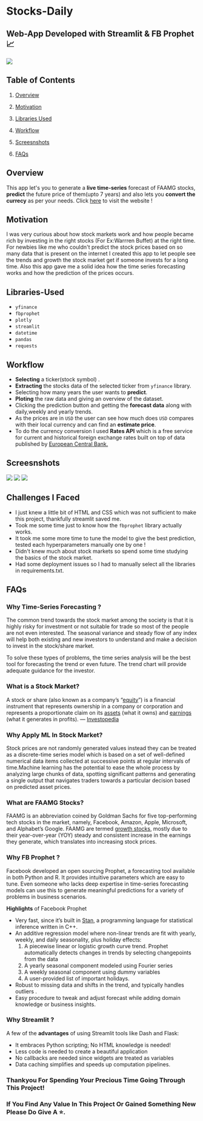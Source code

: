 # Stocks-Daily
## Web-App Developed with Streamlit & FB Prophet 📈

![](https://media.giphy.com/media/S4178TW2Rm1LW/giphy.gif)

## Table of Contents

1.  [Overview](#Overview)
    
2.  [Motivation](#Motivation)
    
3.  [Libraries Used](#Libraries-Used)
    
4.  [Workflow](#Workflow)
5.  [Screesnshots](#Screesnshots)
6. [FAQs](#FAQs)

## Overview

This app let's you to generate a **live time-series** forecast of FAAMG stocks, **predict** the future price of them(upto 7 years) and also lets you **convert the currecy** as per your needs. Click [here](https://share.streamlit.io/kens3i/stocks-daily/main/main.py) to visit the website !

## Motivation

I was very curious about how stock markets work and how people became rich by investing in the right stocks (For Ex:Warrren Buffet) at the right time. For newbies like me who couldn't predict the stock prices based on so many data that is present on the internet I created this app to let people see the trends and growth the stock market get if someone invests for a long time. Also this app gave me a solid idea how the time series forecasting works and how the prediction of the prices occurs.

## Libraries-Used

-   `yfinance`
-   `fbprophet`
-   `plotly`
-   `streamlit`
-   `datetime`
-   `pandas`
-   `requests`

## Workflow

- **Selecting** a ticker(stock symbol) .
- **Extracting** the stocks data of the selected ticker from `yfinance` library.
- Selecting how many years the user wants to **predict**.
- **Ploting** the raw data and  giving an overview of the dataset.
- Clicking the prediction button and getting the **forecast data** along with daily,weekly and yearly trends.
- As the prices are in `USD` the user can see how much does `USD` compares with their local currency and can find an **estimate price**.
- To do the currency conversion I used **Rates API** which is a free service for current and historical foreign exchange rates built on top of data published by [European Central Bank.](https://www.ecb.europa.eu/stats/policy_and_exchange_rates/euro_reference_exchange_rates/html/index.en.html)

## Screesnshots
![](https://github.com/Kens3i/Stocks-Daily/blob/main/gifs/Stock%20intro.gif)
![](https://github.com/Kens3i/Stocks-Daily/blob/main/gifs/Stocks%20SS%20predict.gif)
![](https://github.com/Kens3i/Stocks-Daily/blob/main/gifs/SS%20Currency.gif)


## Challenges I Faced

- I just knew a little bit of HTML and CSS which was not sufficient to make this project, thankfully streamlit saved me.
- Took me some time just to know how the `fbprophet` library actually works.
- It took me some more time to tune the model to give the best prediction, tested each hyperparameters manually one by one !
- Didn't knew much about stock markets so spend some time studying the basics of the stock market.
- Had some deployment issues so I had to manually select all the libraries in requirements.txt.

## FAQs

### Why Time-Series Forecasting ?
The common trend towards the stock market among the society is that it is highly risky for investment or not suitable for trade so most of the people are not even interested. The seasonal variance and steady flow of any index will help both existing and new investors to understand and make a decision to invest in the stock/share market.

To solve these types of problems, the time series analysis will be the best tool for forecasting the trend or even future. The trend chart will provide adequate guidance for the investor.

### What is a Stock Market?
A stock or share (also known as a company’s “[equity](https://www.investopedia.com/terms/e/equity.asp)”) is a financial instrument that represents ownership in a company or corporation and represents a proportionate claim on its [assets](https://www.investopedia.com/terms/a/asset.asp) (what it owns) and [earnings](https://www.investopedia.com/terms/e/earnings.asp) (what it generates in profits). — [Investopedia](https://www.investopedia.com/articles/investing/082614/how-stock-market-works.asp)

### Why Apply ML In Stock Market?
Stock prices are not randomly generated values instead they can be treated as a discrete-time series model which is based on a set of well-defined numerical data items collected at successive points at regular intervals of time.Machine learning has the potential to ease the whole process by analyzing large chunks of data, spotting significant patterns and generating a single output that navigates traders towards a particular decision based on predicted asset prices.

### What are FAAMG Stocks?
FAAMG is an abbreviation coined by Goldman Sachs for five top-performing tech stocks in the market, namely, Facebook, Amazon, Apple, Microsoft, and Alphabet’s Google.
FAAMG are termed [growth stocks](https://www.investopedia.com/terms/g/growthstock.asp), mostly due to their year-over-year (YOY) steady and consistent increase in the earnings they generate, which translates into increasing stock prices.

### Why FB Prophet ?
Facebook developed an open sourcing Prophet, a forecasting tool available in both Python and R. It provides intuitive parameters which are easy to tune. Even someone who lacks deep expertise in time-series forecasting models can use this to generate meaningful predictions for a variety of problems in business scenarios.

**Highlights** of Facebook Prophet

-   Very fast, since it’s built in [Stan](https://mc-stan.org/users/documentation/), a programming language for statistical inference written in C++.
-   An additive regression model where non-linear trends are fit with yearly, weekly, and daily seasonality, plus holiday effects: 
	1. A piecewise linear or logistic growth curve trend. Prophet automatically detects changes in trends by selecting changepoints from the data 
	2. A yearly seasonal component modeled using Fourier series 
	3. A weekly seasonal component using dummy variables 
	4. A user-provided list of important holidays.
-   Robust to missing data and shifts in the trend, and typically handles outliers .
-   Easy procedure to tweak and adjust forecast while adding domain knowledge or business insights.

### Why Streamlit ?

A few of the **advantages** of using Streamlit tools like Dash and Flask:

-   It embraces Python scripting; No HTML knowledge is needed!
-   Less code is needed to create a beautiful application
-   No callbacks are needed since widgets are treated as variables
-   Data caching simplifies and speeds up computation pipelines.


### Thankyou For Spending Your Precious Time Going Through This Project!
### If You Find Any Value In This Project Or Gained Something New Please Do Give A ⭐.
